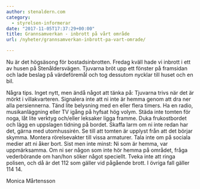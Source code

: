 ```yaml
---
author: stenaldern.com
category:
  - styrelsen-informerar
date: "2017-11-05T17:37:29+00:00"
title: Grannsamverkan - inbrott på vårt område
url: /nyheter/grannsamverkan-inbrott-pa-vart-omrade/

---
```

Nu är det högsäsong för bostadsinbrotten. Fredag kväll hade vi inbrott i ett av husen på Stenåldersvägen. Tjuvarna bröt upp ett fönster på framsidan och lade beslag på värdeföremål och tog dessutom nycklar till huset och en bil.

Några tips. Inget nytt, men ändå något att tänka på:
 Tjuvarna trivs när det är mörkt i villakvarteren.
Signalera inte att ni inte är hemma genom att dra ner alla persiennerna.
Tänd lite belysning med en eller flera timers.
Ha en radio, musikanläggning eller TV igång på hyfsat hög volym.
Städa inte tomten för noga, låt lite verktyg och/eller leksaker ligga framme.
Duka frukostbordet och lägg en uppslagen tidning på bordet.
Skaffa larm om ni inte redan har det, gärna med utomhussirén.
Se till att tomten är upplyst från att det börjar skymma. Montera rörelsevakter till vissa armaturer.
Tala inte om på sociala medier att ni åker bort.
Sist men inte minst: Ni som är hemma, var uppmärksamma. Om ni ser någon som inte hör hemma på området, fråga vederbörande om han/hon söker något speciellt.
Tveka inte att ringa polisen, och då är det 112 som gäller vid pågående brott. I övriga fall gäller 114 14.

Monica Mårtensson
